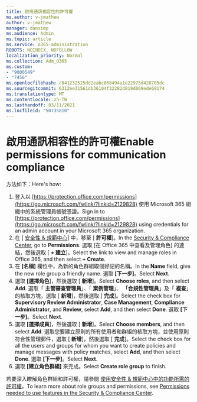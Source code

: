 ```yaml
---
title: 啟用通訊相容性的許可權
ms.author: v-jmathew
author: v-jmathew
manager: dansimp
ms.audience: Admin
ms.topic: article
ms.service: o365-administration
ROBOTS: NOINDEX, NOFOLLOW
localization_priority: Normal
ms.collection: Adm_O365
ms.custom:
- "9000549"
- "7456"
ms.openlocfilehash: c841232525dd2eabc068494a1e22975d428705dc
ms.sourcegitcommit: 6312ee31561db36104f32282d019d069ede69174
ms.translationtype: MT
ms.contentlocale: zh-TW
ms.lasthandoff: 03/11/2021
ms.locfileid: "50735810"
---
```

# <a name="enable-permissions-for-communication-compliance"></a><span data-ttu-id="1a23e-102">啟用通訊相容性的許可權</span><span class="sxs-lookup"><span data-stu-id="1a23e-102">Enable permissions for communication compliance</span></span>

<span data-ttu-id="1a23e-103">方法如下：</span><span class="sxs-lookup"><span data-stu-id="1a23e-103">Here's how:</span></span>

1. <span data-ttu-id="1a23e-104">登入以 [https://protection.office.com/permissions](https://go.microsoft.com/fwlink/?linkid=2129828) 使用 Microsoft 365 組織中的系統管理員帳號憑證。</span><span class="sxs-lookup"><span data-stu-id="1a23e-104">Sign in to [https://protection.office.com/permissions](https://go.microsoft.com/fwlink/?linkid=2129828) using credentials for an admin account in your Microsoft 365 organization.</span></span>
2. <span data-ttu-id="1a23e-105">在 [ [安全性 & 規範中心](https://go.microsoft.com/fwlink/?linkid=2101341)] 中，移至 [ **許可權**]。</span><span class="sxs-lookup"><span data-stu-id="1a23e-105">In the [Security & Compliance Center](https://go.microsoft.com/fwlink/?linkid=2101341), go to **Permissions**.</span></span> <span data-ttu-id="1a23e-106">選取 [在 Office 365 中查看及管理角色] 的連結，然後選取 [ **\+ 建立**]。</span><span class="sxs-lookup"><span data-stu-id="1a23e-106">Select the link to view and manage roles in Office 365, and then select **\+ Create**.</span></span>
3. <span data-ttu-id="1a23e-107">在 **[名稱]** 欄位中，為新的角色群組取個好記的名稱。</span><span class="sxs-lookup"><span data-stu-id="1a23e-107">In the **Name** field, give the new role group a friendly name.</span></span> <span data-ttu-id="1a23e-108">選取 **[下一步]**。</span><span class="sxs-lookup"><span data-stu-id="1a23e-108">Select **Next**.</span></span>
4. <span data-ttu-id="1a23e-109">選取 **[選擇角色**]，然後選取 [ **新增**]。</span><span class="sxs-lookup"><span data-stu-id="1a23e-109">Select **Choose roles**, and then select **Add**.</span></span> <span data-ttu-id="1a23e-110">選取「 **主管審查管理員**」、「 **案例管理**」、 **「合規性管理員**」及「 **複查**」的核取方塊，選取 [ **新增**]，然後選取 [ **完成**]。</span><span class="sxs-lookup"><span data-stu-id="1a23e-110">Select the check box for **Supervisory Review Administrator**, **Case Management**, **Compliance Administrator**, and **Review**, select **Add**, and then select **Done**.</span></span> <span data-ttu-id="1a23e-111">選取 **[下一步]**。</span><span class="sxs-lookup"><span data-stu-id="1a23e-111">Select **Next**.</span></span>
5. <span data-ttu-id="1a23e-112">選取 **[選擇成員**]，然後選取 [ **新增**]。</span><span class="sxs-lookup"><span data-stu-id="1a23e-112">Select **Choose members**, and then select **Add**.</span></span> <span data-ttu-id="1a23e-113">選取您要建立原則的所有使用者和群組的核取方塊，並使用原則符合性管理郵件，選取 [ **新增**]，然後選取 [ **完成**]。</span><span class="sxs-lookup"><span data-stu-id="1a23e-113">Select the check box for all the users and groups for whom you want to create policies and manage messages with policy matches, select **Add**, and then select **Done**.</span></span> <span data-ttu-id="1a23e-114">選取 **[下一步]**。</span><span class="sxs-lookup"><span data-stu-id="1a23e-114">Select **Next**.</span></span>
6. <span data-ttu-id="1a23e-115">選取 **[建立角色群組]** 來完成。</span><span class="sxs-lookup"><span data-stu-id="1a23e-115">Select **Create role group** to finish.</span></span>

<span data-ttu-id="1a23e-116">若要深入瞭解角色群組和許可權，請參閱 [使用安全性 & 規範中心中的功能所需的許可權](https://go.microsoft.com/fwlink/?linkid=2114184)。</span><span class="sxs-lookup"><span data-stu-id="1a23e-116">To learn more about role groups and permissions, see [Permissions needed to use features in the Security & Compliance Center](https://go.microsoft.com/fwlink/?linkid=2114184).</span></span>
